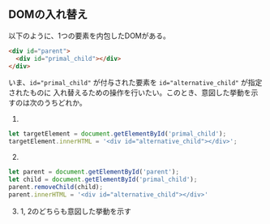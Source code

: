 ## DOMの入れ替え
以下のように、1つの要素を内包したDOMがある。
```html
<div id="parent">
  <div id="primal_child"></div>
</div>
```
いま、`id="primal_child"` が付与された要素を `id="alternative_child"` が指定されたものに
入れ替えるための操作を行いたい。このとき、意図した挙動を示すのは次のうちどれか。

1.
```javascript
let targetElement = document.getElementById('primal_child');
targetElement.innerHTML = '<div id="alternative_child"></div>';
```

2.
```javascript
let parent = document.getElementById('parent');
let child = document.getElementById('primal_child');
parent.removeChild(child);
parent.innerHTML = '<div id="alternative_child"></div>'
```

3. 1, 2のどちらも意図した挙動を示す
